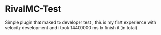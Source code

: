 # RivalMC-Test
Simple plugin that maked to developer test , this is my first experience with velocity development and i took 14400000 ms to finish it (in total)

